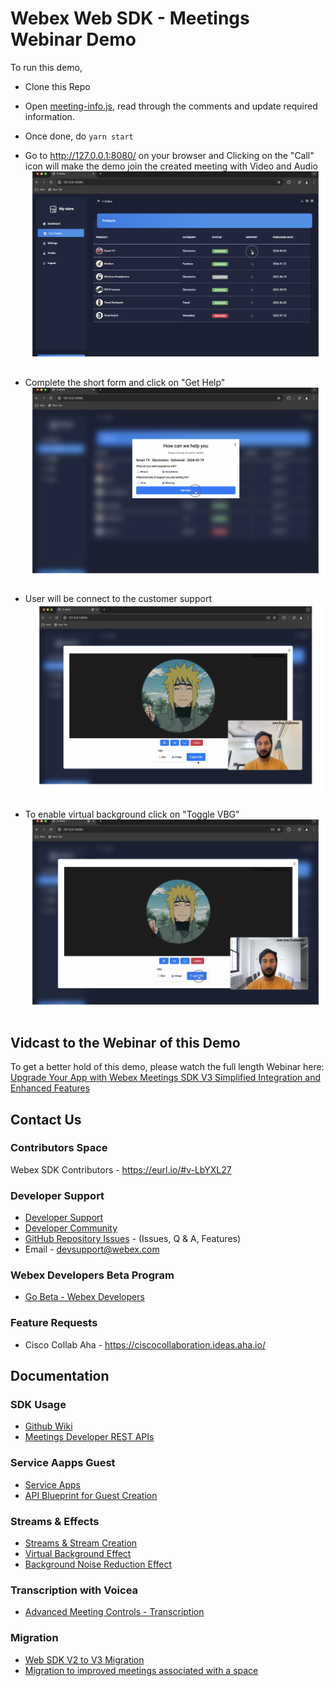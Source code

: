# Webex Web SDK - Meetings Webinar Demo

To run this demo,

- Clone this Repo
- Open [meeting-info.js](./meeting-info.js), read through the comments and update required information.
- Once done, do `yarn start`

- Go to http://127.0.0.1:8080/ on your browser and Clicking on the "Call" icon will make the demo join the created meeting with Video and Audio
  ![Call help](./images/step1.png)

- Complete the short form and click on "Get Help" ![Get help](./images/step2.png)
- User will be connect to the customer support ![Meeting Window](./images/step3.png)
- To enable virtual background click on "Toggle VBG" ![Toggle VGB](./images/step4.png)

## Vidcast to the Webinar of this Demo

To get a better hold of this demo, please watch the full length Webinar here: [Upgrade Your App with Webex Meetings SDK V3 Simplified Integration and Enhanced Features](https://app.vidcast.io/share/bcd28aa8-ab52-46bc-8ca8-3c2aa41f8f83)

## Contact Us

### Contributors Space

Webex SDK Contributors - https://eurl.io/#v-LbYXL27

### Developer Support

- [Developer Support](https://developer.webex.com/support)
- [Developer Community](https://community.cisco.com/t5/webex-for-developers/bd-p/disc-webex-developers)
- [GitHub Repository Issues](https://github.com/webex/webex-js-sdk/issues) - (Issues, Q & A, Features)
- Email - devsupport@webex.com

### Webex Developers Beta Program

- [Go Beta - Webex Developers](https://gobeta.webex.com/key/dev-platform)

### Feature Requests

- Cisco Collab Aha - https://ciscocollaboration.ideas.aha.io/

## Documentation

### SDK Usage

- [Github Wiki](https://github.com/webex/webex-js-sdk/wiki)
- [Meetings Developer REST APIs](https://developer.webex.com/docs/meetings)

### Service Aapps Guest

- [Service Apps](https://developer.webex.com/docs/sa-guest-management)
- [API Blueprint for Guest Creation](https://developer.webex.com/docs/api/v1/guests-management/create-a-guest)

### Streams & Effects

- [Streams & Stream Creation](https://github.com/webex/webex-js-sdk/wiki/Streams-and-Effects#streams)
- [Virtual Background Effect](https://github.com/webex/webex-js-sdk/wiki/Streams-and-Effects#virtual-background-effect)
- [Background Noise Reduction Effect](https://github.com/webex/webex-js-sdk/wiki/Streams-and-Effects#apply-the-noise-reduction-effect)

### Transcription with Voicea

- [Advanced Meeting Controls - Transcription](https://github.com/webex/webex-js-sdk/wiki/Advanced-Meeting-Controls#transcription)

### Migration

- [Web SDK V2 to V3 Migration](https://github.com/webex/webex-js-sdk/wiki/Migrating-SDK-Version-1-or-Version-2-to-Version-3)
- [Migration to improved meetings associated with a space](https://github.com/webex/webex-js-sdk/wiki/Migration-to-improved-meetings-associated-with-a-space)

